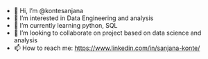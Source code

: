 - 👋 Hi, I’m @kontesanjana
- 👀 I’m interested in Data Engineering and analysis
- 🌱 I’m currently learning python, SQL
- 💞️ I’m looking to collaborate on project based on data science and analysis
- 📫 How to reach me: https://www.linkedin.com/in/sanjana-konte/

<!---
kontesanjana/kontesanjana is a ✨ special ✨ repository because its `README.md` (this file) appears on your GitHub profile.
You can click the Preview link to take a look at your changes.
--->
